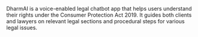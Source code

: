 DharmAI is a voice-enabled legal chatbot app that helps users understand their rights under the Consumer Protection Act 2019. It guides both clients and lawyers on relevant legal sections and procedural steps for various legal issues.
